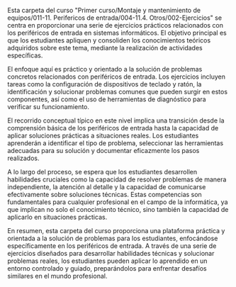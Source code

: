 Esta carpeta del curso "Primer curso/Montaje y mantenimiento de equipos/011-11. Perifericos de entrada/004-11.4. Otros/002-Ejercicios" se centra en proporcionar una serie de ejercicios prácticos relacionados con los periféricos de entrada en sistemas informáticos. El objetivo principal es que los estudiantes apliquen y consoliden los conocimientos teóricos adquiridos sobre este tema, mediante la realización de actividades específicas.

El enfoque aquí es práctico y orientado a la solución de problemas concretos relacionados con periféricos de entrada. Los ejercicios incluyen tareas como la configuración de dispositivos de teclado y ratón, la identificación y solucionar problemas comunes que pueden surgir en estos componentes, así como el uso de herramientas de diagnóstico para verificar su funcionamiento.

El recorrido conceptual típico en este nivel implica una transición desde la comprensión básica de los periféricos de entrada hasta la capacidad de aplicar soluciones prácticas a situaciones reales. Los estudiantes aprenderán a identificar el tipo de problema, seleccionar las herramientas adecuadas para su solución y documentar eficazmente los pasos realizados.

A lo largo del proceso, se espera que los estudiantes desarrollen habilidades cruciales como la capacidad de resolver problemas de manera independiente, la atención al detalle y la capacidad de comunicarse efectivamente sobre soluciones técnicas. Estas competencias son fundamentales para cualquier profesional en el campo de la informática, ya que implican no solo el conocimiento técnico, sino también la capacidad de aplicarlo en situaciones prácticas.

En resumen, esta carpeta del curso proporciona una plataforma práctica y orientada a la solución de problemas para los estudiantes, enfocándose específicamente en los periféricos de entrada. A través de una serie de ejercicios diseñados para desarrollar habilidades técnicas y solucionar problemas reales, los estudiantes pueden aplicar lo aprendido en un entorno controlado y guiado, preparándolos para enfrentar desafíos similares en el mundo profesional.
